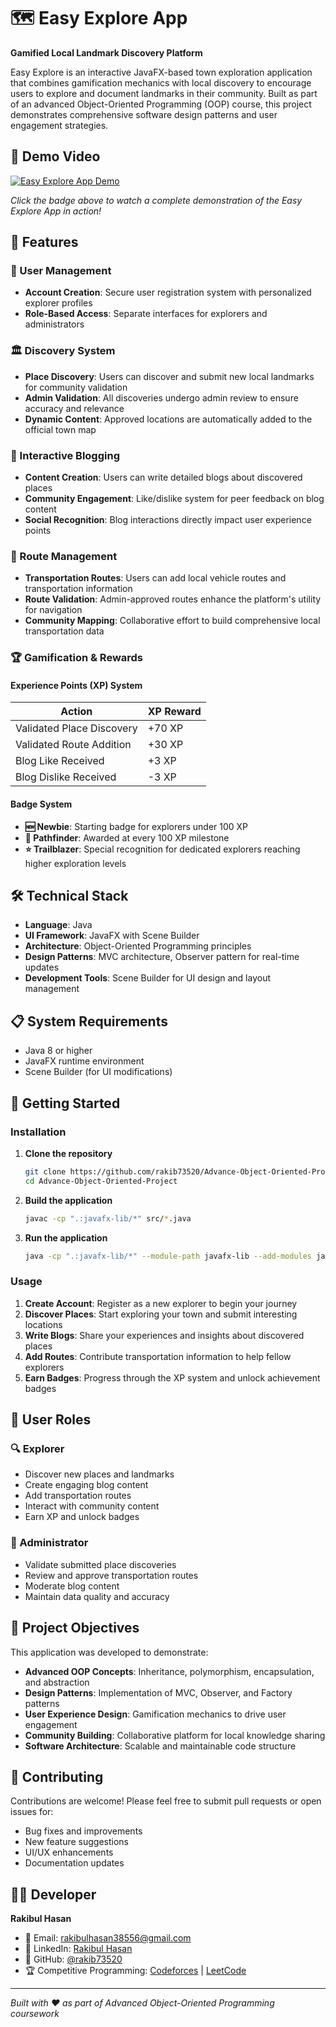 # 🗺️ Easy Explore App

**Gamified Local Landmark Discovery Platform**

Easy Explore is an interactive JavaFX-based town exploration application that combines gamification mechanics with local discovery to encourage users to explore and document landmarks in their community. Built as part of an advanced Object-Oriented Programming (OOP) course, this project demonstrates comprehensive software design patterns and user engagement strategies.

## 🎥 Demo Video

[![Easy Explore App Demo](https://img.shields.io/badge/▶️-Watch%20Demo%20Video-red?style=for-the-badge&logo=youtube)](https://www.youtube.com/watch?v=GPpa3I72A28)

*Click the badge above to watch a complete demonstration of the Easy Explore App in action!*

## 🚀 Features

### 🔐 User Management
- **Account Creation**: Secure user registration system with personalized explorer profiles
- **Role-Based Access**: Separate interfaces for explorers and administrators

### 🏛️ Discovery System
- **Place Discovery**: Users can discover and submit new local landmarks for community validation
- **Admin Validation**: All discoveries undergo admin review to ensure accuracy and relevance
- **Dynamic Content**: Approved locations are automatically added to the official town map

### 📝 Interactive Blogging
- **Content Creation**: Users can write detailed blogs about discovered places
- **Community Engagement**: Like/dislike system for peer feedback on blog content
- **Social Recognition**: Blog interactions directly impact user experience points

### 🚌 Route Management
- **Transportation Routes**: Users can add local vehicle routes and transportation information
- **Route Validation**: Admin-approved routes enhance the platform's utility for navigation
- **Community Mapping**: Collaborative effort to build comprehensive local transportation data

### 🏆 Gamification & Rewards

#### Experience Points (XP) System
| Action | XP Reward |
|--------|-----------|
| Validated Place Discovery | +70 XP |
| Validated Route Addition | +30 XP |
| Blog Like Received | +3 XP |
| Blog Dislike Received | -3 XP |

#### Badge System
- **🆕 Newbie**: Starting badge for explorers under 100 XP
- **🧭 Pathfinder**: Awarded at every 100 XP milestone
- **⭐ Trailblazer**: Special recognition for dedicated explorers reaching higher exploration levels

## 🛠️ Technical Stack

- **Language**: Java
- **UI Framework**: JavaFX with Scene Builder
- **Architecture**: Object-Oriented Programming principles
- **Design Patterns**: MVC architecture, Observer pattern for real-time updates
- **Development Tools**: Scene Builder for UI design and layout management

## 📋 System Requirements

- Java 8 or higher
- JavaFX runtime environment
- Scene Builder (for UI modifications)

## 🚀 Getting Started

### Installation

1. **Clone the repository**
   ```bash
   git clone https://github.com/rakib73520/Advance-Object-Oriented-Project.git
   cd Advance-Object-Oriented-Project
   ```

2. **Build the application**
   ```bash
   javac -cp ".:javafx-lib/*" src/*.java
   ```

3. **Run the application**
   ```bash
   java -cp ".:javafx-lib/*" --module-path javafx-lib --add-modules javafx.controls,javafx.fxml Main
   ```

### Usage

1. **Create Account**: Register as a new explorer to begin your journey
2. **Discover Places**: Start exploring your town and submit interesting locations
3. **Write Blogs**: Share your experiences and insights about discovered places
4. **Add Routes**: Contribute transportation information to help fellow explorers
5. **Earn Badges**: Progress through the XP system and unlock achievement badges

## 👥 User Roles

### 🔍 Explorer
- Discover new places and landmarks
- Create engaging blog content
- Add transportation routes
- Interact with community content
- Earn XP and unlock badges

### 👑 Administrator
- Validate submitted place discoveries
- Review and approve transportation routes
- Moderate blog content
- Maintain data quality and accuracy

## 🎯 Project Objectives

This application was developed to demonstrate:
- **Advanced OOP Concepts**: Inheritance, polymorphism, encapsulation, and abstraction
- **Design Patterns**: Implementation of MVC, Observer, and Factory patterns
- **User Experience Design**: Gamification mechanics to drive user engagement
- **Community Building**: Collaborative platform for local knowledge sharing
- **Software Architecture**: Scalable and maintainable code structure

## 🤝 Contributing

Contributions are welcome! Please feel free to submit pull requests or open issues for:
- Bug fixes and improvements
- New feature suggestions
- UI/UX enhancements
- Documentation updates

## 👨‍💻 Developer

**Rakibul Hasan**
- 📧 Email: rakibulhasan38556@gmail.com
- 💼 LinkedIn: [Rakibul Hasan](https://linkedin.com/in/rakibul-hasan)
- 🐙 GitHub: [@rakib73520](https://github.com/rakib73520)
- 🏆 Competitive Programming: [Codeforces](https://codeforces.com/profile/rakib73520) | [LeetCode](https://leetcode.com/rakib73520)

---

*Built with ❤️ as part of Advanced Object-Oriented Programming coursework*
